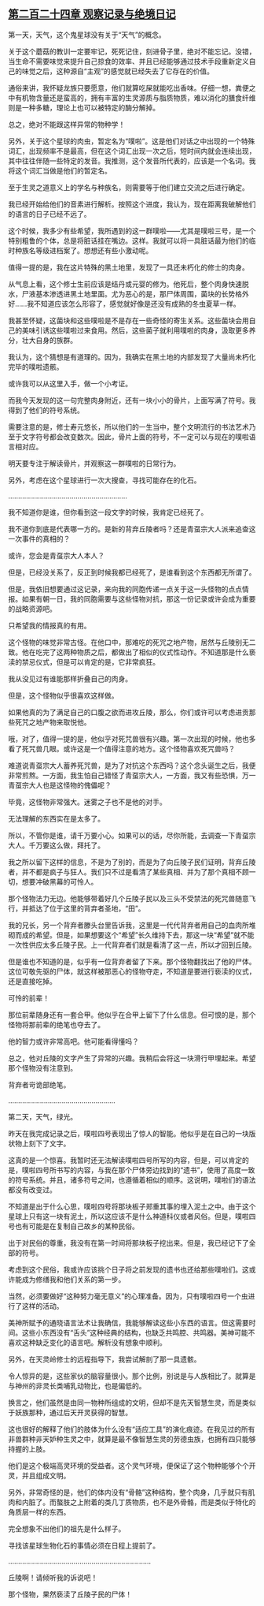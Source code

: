 ## [第二百二十四章 观察记录与绝境日记](https://www.xxbiquge.com/11_11207/9230354.html)


  第一天，天气，这个鬼星球没有关于“天气”的概念。

  关于这个蘑菇的教训一定要牢记，死死记住，刻进骨子里，绝对不能忘记。没错，当生命不需要味觉来提升自己掠食的效率、并且已经能够通过技术手段重新定义自己的味觉之后，这种源自“主观”的感觉就已经失去了它存在的价值。

  通俗来讲，我怀疑龙族只要愿意，他们就算吃屎就能吃出香味。仔细一想，粪便之中有机物含量还是蛮高的，拥有丰富的生灵源质与脂质物质，难以消化的膳食纤维则是一种多糖，理论上也可以被特定的酶分解掉。

  总之，绝对不能跟这样异常的物种学！

  另外，关于这个星球的肉虫，暂定名为“噗啦”。这是他们对话之中出现的一个特殊词汇，出现频率不是最高，但在这个词汇出现一次之后，短时间内就会连续出现，其中往往伴随一些特定的发音。我推测，这个发音所代表的，应该是一个名词。我将这个词汇当做是他们的暂定名。

  至于生灵之道意义上的学名与种族名，则需要等于他们建立交流之后进行确定。

  我已经开始给他们的音素进行解析。按照这个进度，我认为，现在距离我破解他们的语言的日子已经不远了。

  这个时候，我多少有些希望，我所遇到的这一群噗啦——尤其是噗啦三号，是一个特别粗鲁的个体，总是将脏话挂在嘴边。这样。我就可以将一具脏话最为他们的临时种族名等级进档案了。想想还有些小激动呢。

  值得一提的是，我在这片特殊的黑土地里，发现了一具还未朽化的修士的肉身。

  从气息上看，这个修士生前应该是结丹或元婴的修为。他死后，整个肉身快速脱水，尸液基本渗透进黑土地里面。尤为恶心的是，那尸体周围，菌块的长势格外好……我不知道应该怎么形容了，感觉就好像是还没有成熟的冬虫夏草一样。

  我甚至怀疑，这菌块和这些噗啦是不是存在一些奇怪的寄生关系。这些菌块会用自己的美味引诱这些噗啦过来食用。然后，这些菌子就利用噗啦的肉身，汲取更多养分，壮大自身的族群。

  我认为，这个猜想是有道理的。因为，我确实在黑土地的内部发现了大量尚未朽化完毕的噗啦遗骸。

  或许我可以从这里入手，做一个小考证。

  而我今天发现的这一句完整肉身附近，还有一块小小的骨片，上面写满了符号。我得到了他们的符号系统。

  需要注意的是，修士寿元悠长，所以他们的一生当中，整个文明流行的书法艺术乃至于文字符号都会改变数次。因此，骨片上面的符号，不一定可以与现在的噗啦语言相对应。

  明天要专注于解读骨片，并观察这一群噗啦的日常行为。

  另外，考虑在这个星球进行一次大搜查，寻找可能存在的化石。

  ……………………………………………………

  我不知道你是谁，但你看到这一段文字的时候，我肯定已经死了。

  我不道你到底是代表哪一方的。是新的背弃丘陵者吗？还是青虿宗大人派来追查这一次事件的真相的？

  或许，您会是青虿宗大人本人？

  但是，已经没关系了，反正到时候我都已经死了，是谁看到这个东西都无所谓了。

  但是，我依旧想要通过这记录，来向我的同胞传递一点关于这一头怪物的点点情报。如果有朝一日，我的同胞需要与这些怪物对抗，那这一份记录或许会成为重要的战略资源吧。

  只希望我的情报真的有用。

  这个怪物的味觉非常古怪。在他口中，那难吃的死咒之地产物，居然与丘陵别无二致。他在吃完了这两种物质之后，都做出了相似的仪式性动作。不知道那是什么亵渎的禁忌仪式，但是可以肯定的是，它非常疯狂。

  我从没见过有谁能那样折叠自己的肉身。

  但是，这个怪物似乎很喜欢这样做。

  如果他真的为了满足自己的口腹之欲而进攻丘陵，那么，你们或许可以考虑进贡那些死咒之地产物来取悦他。

  哦，对了，值得一提的是，他似乎对死咒兽很有兴趣。第一次出现的时候，他也多看了死咒兽几眼。或许这是一个值得注意的地方。这个怪物喜欢死咒兽吗？

  难道说青虿宗大人蓄养死咒兽，是为了对抗这个东西吗？这个念头诞生之后，我便非常煎熬。一方面，我生怕自己错怪了青虿宗大人，一方面，我又有些恐惧，万一青虿宗大人也是这怪物的傀儡呢？

  毕竟，这怪物非常强大。迷雾之子也不是他的对手。

  无法理解的东西实在是太多了。

  所以，不管你是谁，请千万要小心。如果可以的话，尽你所能，去调查一下青虿宗大人。千万要这么做，拜托了。

  我之所以留下这样的信息，不是为了别的，而是为了向丘陵子民们证明，背弃丘陵者，并不都是疯子与狂人。我们只不过是看清了某些真相、并为了那个真相不顾一切，想要冲破黑幕的可怜人。

  那个怪物法力无边。他能够带着好几个丘陵子民以及三头不受禁法的死咒兽随意飞行，并抵达了位于这里的背弃者圣地，“田”。

  我的兄长，另一个背弃者滕头台里告诉我，这里是一代代背弃者用自己的血肉所堆砌而成的希望。但是，如果想要这个“希望”长久维持下去，那这一块“希望”就不能一次性供应太多丘陵子民。上一代背弃者们就是看清了这一点，所以才回到丘陵。

  但是谁也不知道的是，似乎有一位背弃者留了下来。那个怪物翻找出了他的尸体。这位可敬先驱的尸体，就这样被那恶心的怪物夺走，不知道是要进行亵渎的仪式，还是直接吃掉。

  可怜的前辈！

  那位前辈随身还有一套合甲。他似乎在合甲上留下了什么信息。但可恨的是，那个怪物将那前辈的绝笔也夺去了。

  他的智力或许非常高吧。他可能看得懂吗？

  总之，他对丘陵的文字产生了异常的兴趣。我稍后会将这一块滑行甲埋起来。希望那个怪物没有注意到。

  背弃者岢诡部绝笔。

  ………………………………………………

  第二天，天气，绿光。

  昨天在我完成记录之后，噗啦四号表现出了惊人的智能。他似乎是在自己的一块版状物上刻下了文字。

  这真的是一个惊喜。我暂时还无法解读噗啦四号所写的内容，但是，可以肯定的是，噗啦四号所书写的内容，与我在那个尸体旁边找到的“遗书”，使用了高度一致的符号系统。并且，诸多符号之间，也遵循着相似的顺序。这说明，噗啦们的语法都没有改变过。

  不知道是出于什么心思，噗啦四号将那块板子郑重其事的埋入泥土之中。由于这个星球上只有这一块有泥土，所以这应该不是什么神道科仪或者风俗。但是，噗啦四号也有可能是在复制自己故乡的某种民俗。

  出于对民俗的尊重，我没有在第一时间将那块板子挖出来。但是，我已经记下了全部的符号。

  考虑到这个民俗，我或许应该挑个日子将之前发现的遗书也还给那些噗啦们。这或许能成为修缮我和他们关系的第一步。

  当然，必须要做好“这种努力毫无意义”的心理准备。因为，只有噗啦四号一个虫进行了这样的活动。

  美神所赋予的通晓语言法术让我确信，我能够解读这些小东西的语言。但这需要时间。这些小东西没有“舌头”这种经典的结构，也缺乏共鸣腔、共鸣器。美神可能不喜欢这种缺乏变化的语言吧。解析没有想象中顺利。

  另外，在天灵岭修士的远程指导下，我尝试解剖了那一具遗骸。

  令人惊异的是，这些家伙的脑容量很小。那个比例，别说是与人族相比了。就算是与神州的非灵长类哺乳动物比，也是偏低的。

  换言之，他们虽然是由同一物种所组成的文明，但却不是先天智慧生灵，而是类似于妖族那种，通过后天开灵获得的智慧。

  这也很好的解释了他们的肢体为什么没有“适应工具”的演化痕迹。在我见过的所有非兽群种非天妒种生灵之中，就算是最不像智慧生灵的劳德虫族，也拥有四只能够持握的上肢。

  他们是这个极端高灵环境的受益者。这个灵气环境，便保证了这个物种能够个个开灵，并且组成文明。

  另外，非常奇怪的是，他们的体内没有“骨骼”这种结构，整个肉身，几乎就只有肌肉和内脏了。而螯肢之上附着的类几丁质物质，也不是外骨骼，而是类似于特化的角质层一样的东西。

  完全想象不出他们的祖先是什么样子。

  寻找该星球生物化石的事情必须在日程上提前了。

  ………………………………………………………………

  丘陵啊！请倾听我的诉说吧！

  那个怪物，果然亵渎了丘陵子民的尸体！
